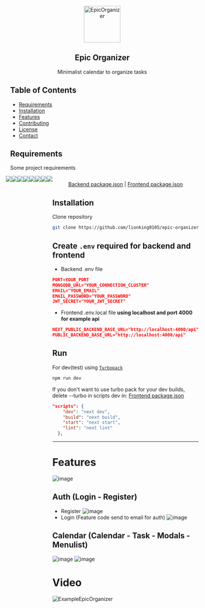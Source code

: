 <p align="center">
 <img width="100px" src="https://github.com/lionking0105/epic-organizer/blob/main/frontend/src/app/favicon.ico" align="center" alt="EpicOrganizer" />
 <h2 align="center">Epic Organizer</h2>
 <p align="center">Minimalist calendar to organize tasks
</p>
</p>

## Table of Contents
- [Requirements](#requirements)
- [Installation](#installation)
- [Features](#features)
- [Contributing](#contributing)
- [License](#license)
- [Contact](#contact)

## Requirements
Some project requirements
<div style="display: flex; justify-content: center;">
<img src="https://img.shields.io/badge/next.js-000000?style=for-the-badge&logo=nextdotjs&logoColor=white"/>
<img src="https://img.shields.io/badge/TypeScript-007ACC?style=for-the-badge&logo=typescript&logoColor=white"/>
<img src="https://img.shields.io/badge/Tailwind_CSS-38B2AC?style=for-the-badge&logo=tailwind-css&logoColor=white"/>
<img src="https://shields.io/badge/chakra--ui-black?logo=chakraui&style=for-the-badge"/>
<img src="https://img.shields.io/badge/Node.js-43853D?style=for-the-badge&logo=node.js&logoColor=white"/>
<img src="https://img.shields.io/badge/Express.js-404D59?style=for-the-badge"/>
<img src="https://img.shields.io/badge/MongoDB-4EA94B?style=for-the-badge&logo=mongodb&logoColor=white"/>
<img src="https://img.shields.io/badge/json%20web%20tokens-323330?style=for-the-badge&logo=json-web-tokens&logoColor=pink"/>
<div/>
<p align="center">
   <a href="/backend/package.json">Backend package.json</a>
  |
   <a href="/frontend/package.json">Frontend package.json</a>
</p>
  
## Installation
Clone repository
```bash
git clone https://github.com/lionking0105/epic-organizer
```

## Create `.env` required for backend and frontend
- Backend .env file
```json
PORT=YOUR_PORT
MONGODB_URL="YOUR_CONNECTION_CLUSTER"
EMAIL="YOUR_EMAIL"
EMAIL_PASSWORD="YOUR_PASSWORD"
JWT_SECRET="YOUR_JWT_SECRET"
```
- Frontend .env.local file
**using localhost and port 4000 for example api**
```json
NEXT_PUBLIC_BACKEND_BASE_URL="http://localhost:4000/api"
PUBLIC_BACKEND_BASE_URL="http://localhost:4000/api"
```

## Run
For dev(test) using [`Turbopack`](https://turbo.build/pack) 
```bash
npm run dev
```
If you don't want to use turbo pack for your dev builds, delete --turbo in scripts dev in: <a href="/frontend/package.json">Frontend package.json</a>
```json
"scripts": {
    "dev": "next dev",
    "build": "next build",
    "start": "next start",
    "lint": "next lint"
  },
```
---

# Features
![image](https://github.com/lionking0105/epic-organizer/assets/53282017/634c4ca1-c296-4530-b8eb-214ec0e5e65b)

## Auth (Login - Register)
- Register
![image](https://github.com/lionking0105/epic-organizer/assets/53282017/5d12d008-6123-40a7-a027-2ed62f828e85)
- Login (Feature code send to email for auth)
![image](https://github.com/lionking0105/epic-organizer/assets/53282017/b72addcf-5fb0-4c79-8078-128510b9a82a)

## Calendar (Calendar - Task - Modals - Menulist)
![image](https://github.com/lionking0105/epic-organizer/assets/53282017/3981cdf2-4bfb-413d-a17d-40baf0d2d331)
![image](https://github.com/lionking0105/epic-organizer/assets/53282017/a403361c-b551-4694-a738-981ba0bba1b6)



# Video

![ExampleEpicOrganizer](https://github.com/lionking0105/epic-organizer/assets/53282017/661c58af-3daa-4c5b-864d-c838e201b682)
